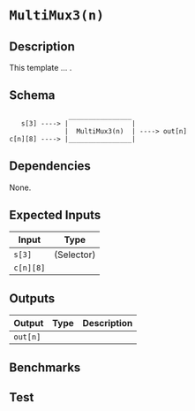 # `MultiMux3(n)`
<!-- TODO: Fill in -->

## Description

This template ... .

## Schema

```
               ________________     
   s[3] ----> |                |
              |  MultiMux3(n)  | ----> out[n]
c[n][8] ----> |________________|     
```

## Dependencies

None.

## Expected Inputs

| Input           | Type           |
| -------------   | -------------  | 
| `s[3]`          | (Selector)     |
| `c[n][8]`       |                |


## Outputs

| Output        | Type           | Description     |
| ------------- | -------------  | ----------      | 
| `out[n]`      |                |          |

## Benchmarks 

## Test